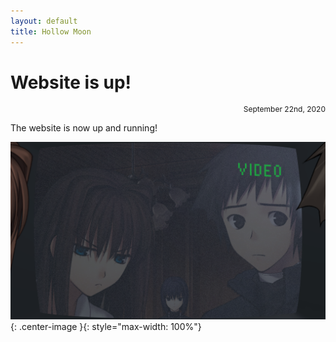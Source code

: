 ```yaml
---
layout: default
title: Hollow Moon
---
```


# Website is up!
<div align="right"><p style="font-size:12px">September 22nd, 2020</p></div>

The website is now up and running!

![tv](./posts/20-09-22_Website-is-up!/tv.png){: .center-image }{: style="max-width: 100%"}
